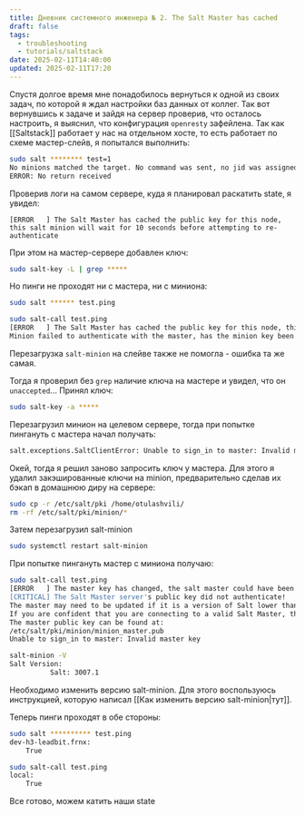 ```yaml
---
title: Дневник системного инженера № 2. The Salt Master has cached
draft: false
tags:
  - troubleshooting
  - tutorials/saltstack
date: 2025-02-11T14:40:00
updated: 2025-02-11T17:20
---
```

Спустя долгое время мне понадобилось вернуться к одной из своих задач, по которой я ждал настройки баз данных от коллег.
Так вот вернувшись к задаче и зайдя на сервер проверив, что осталось настроить, я выяснил, что конфигурация `openresty` зафейлена.
Так как [[Saltstack]] работает у нас на отдельном хосте, то есть работает по схеме мастер-слейв, я попытался выполнить:
```sh
sudo salt ******** test=1
No minions matched the target. No command was sent, no jid was assigned.
ERROR: No return received
```

Проверив логи на самом сервере, куда я планировал раскатить state, я увидел:
```
[ERROR   ] The Salt Master has cached the public key for this node, this salt minion will wait for 10 seconds before attempting to re-authenticate
```

При этом на мастер-сервере добавлен ключ:
```sh
sudo salt-key -L | grep *****
```

Но пинги не проходят ни с мастера, ни с миниона:
```sh
sudo salt ****** test.ping
```

```sh
sudo salt-call test.ping
[ERROR   ] The Salt Master has cached the public key for this node, this salt minion will wait for 10 seconds before attempting to re-authenticate
Minion failed to authenticate with the master, has the minion key been accepted?
```

Перезагрузка `salt-minion` на слейве также не помогла - ошибка та же самая.

Тогда я проверил без `grep` наличие ключа на мастере и увидел, что он `unaccepted`...
Принял ключ:
```sh
sudo salt-key -a *****
```
Перезагрузил минион на целевом сервере, тогда при попытке пингануть с мастера начал получать:
```sh
salt.exceptions.SaltClientError: Unable to sign_in to master: Invalid master key
```
Окей, тогда я решил заново запросить ключ у мастера. Для этого я удалил закэшированные ключи на minion, предварительно сделав их бэкап в домашнюю диру на сервере:
```sh
sudo cp -r /etc/salt/pki /home/otulashvili/
rm -rf /etc/salt/pki/minion/*
```
Затем перезагрузил salt-minion
```sh
sudo systemctl restart salt-minion
```

При попытке пингануть мастер с миниона получаю:
```sh
sudo salt-call test.ping
[ERROR   ] The master key has changed, the salt master could have been subverted, verify salt master's public key
[CRITICAL] The Salt Master server's public key did not authenticate!
The master may need to be updated if it is a version of Salt lower than 3007.1, or
If you are confident that you are connecting to a valid Salt Master, then remove the master public key and restart the Salt Minion.
The master public key can be found at:
/etc/salt/pki/minion/minion_master.pub
Unable to sign_in to master: Invalid master key
```

```sh
salt-minion -V
Salt Version:
          Salt: 3007.1
```

Необходимо изменить версию salt-minion. Для этого воспользуюсь инструкцией, которую написал [[Как изменить версию salt-minion|тут]].

Теперь пинги проходят в обе стороны:
```sh
sudo salt ********** test.ping
dev-h3-leadbit.frnx:
    True
```

```sh
sudo salt-call test.ping
local:
    True
```

Все готово, можем катить наши state





